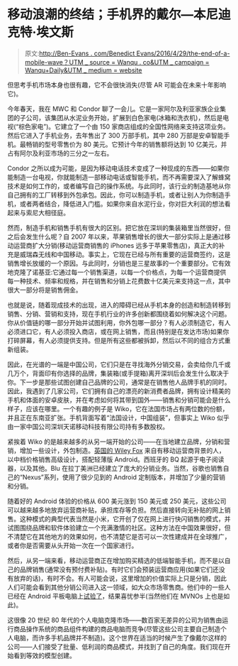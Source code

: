 # 移动浪潮的终结；手机界的戴尔—本尼迪克特·埃文斯

> 原文:[http://Ben-Evans . com/Benedict Evans/2016/4/29/the-end-of-a-mobile-wave？UTM _ source = Wanqu . co&UTM _ campaign = Wanqu+Daily&UTM _ medium = website](http://ben-evans.com/benedictevans/2016/4/29/the-end-of-a-mobile-wave?utm_source=wanqu.co&utm_campaign=Wanqu+Daily&utm_medium=website)

但思考手机市场本身也很有趣，它不会很快消失(尽管 AR 可能会在未来十年影响它)。

今年春天，我在 MWC 和 Condor 聊了一会儿。它是一家阿尔及利亚家族企业集团的子公司，该集团从水泥业务开始，扩展到白色家电(冰箱和洗衣机)，然后是电视(“棕色家电”)。它建立了一个由 150 家商店组成的全国性网络来支持这项业务。然后它进入了手机业务，去年售出了 300 万部手机，其中 280 万部是安卓智能手机。最畅销的型号零售价为 80 美元。它预计今年的销售额将达到 10 亿美元，并占有阿尔及利亚市场的三分之一左右。

Condor 之所以成为可能，是因为移动电话技术变成了一种现成的东西——如果你能制造一台电视，你就能制造一部移动电话或智能手机，而不再需要深入了解蜂窝技术是如何工作的，或者编写自己的操作系统。与此同时，该行业的制造基地从你自己拥有的工厂转移到外包承包。因此，你可以制造手机，或者让别人为你制造手机，或者两者结合，降低进入门槛。如果你来自水泥行业，你对巨大利润的想法看起来与索尼大相径庭。

然而，制造手机和销售手机有很大的区别。把它放在深圳的集装箱里当然很好，但之后会发生什么呢？自 2007 年以来，苹果销售增长的很大一部分实际上是通过移动运营商扩大分销(移动运营商销售的 iPhones 远多于苹果零售店)，真正大的补充是威瑞森无线和中国移动。事实上，它现在已经与所有重要的运营商签约，这是销售增长放缓的一个原因。与此同时，分销也是三星故事的一个重要部分。它有效地克隆了诺基亚:它通过每一个销售渠道，以每一个价格点，为每一个运营商提供每一种技术、频率和规格，并在销售和分销上花费数十亿美元来支持这一点，其中很大一部分将是销售佣金。

也就是说，随着现成技术的出现，进入的障碍已经从手机本身的创造和制造转移到销售、分销、营销和支持，现在手机行业的许多创新都围绕着如何解决这个问题。你从价值链的哪一部分开始并试图利用，你外包哪一部分？有人必须制造它，有人必须进口它，有人必须投入商店，或在网上销售，而且(特别是在发达市场)如果你打碎屏幕，有人必须提供支持。但是所有这些都被拆卸，然后以不同的组合方式重新组装。

因此，在光谱的一端是中国公司，它们只是在寻找海外分销交易，会卖给你几千或几万个，背面印有你选择的品牌，集装箱(或手提箱)离开深圳后会发生什么取决于你。下一步是那些试图创建自己品牌的公司，通常是在销售他人品牌手机的同时。因此，我遇到了几家公司，它们拥有自己的漂亮的新消费者品牌，拥有设计精美的手机和体面的安卓皮肤，并在考虑如何将其带到国外——销售和分销可能会是什么样子，应该在哪里。一个有趣的例子是 Wiko，它在法国市场占有两位数的份额，并且正在东南亚扩张。手机背面写着“法国设计，中国组装”，但事实上 Wiko 似乎由一家中国公司深圳天诺移动科技有限公司持有多数股权。

紧挨着 Wiko 的是越来越多的从另一端开始的公司——在当地建立品牌，分销和营销，增加一些设计，外包制造。[英国的 Wiley Fox](https://www.wileyfox.com) 来自有移动运营商背景的人，以中档价格销售高级设计，搭配轻薄版 Android。西班牙的 BQ 起源于电子阅读器，以及其他。Blu 在拉丁美洲已经建立了庞大的分销业务。当然，谷歌也销售自己的“Nexus”系列，使用了很少见到的 Android 定制版本，并增加了少量的营销和分销。

随着好的 Android 体验的价格从 600 美元涨到 150 美元或 250 美元，这些公司可以越来越多地放弃运营商补贴，承担库存等负担。然后直接转向无补贴的网上销售。这种模式的典型代表当然是小米，它开创了仅在网上进行快闪销售的模式，并试图围绕品牌和软件体验建立一个充满激情的社区。这种方法在中国效果很好，但不清楚它在其他地方的效果如何，也不清楚它是否可以一次性建成并在全球推广，或者你是否需要从头开始一次在一个国家进行。

然后，从另一端来看，移动运营商正在增加购买精选的低端智能手机，而不是以自己的品牌销售(通常没有预付费补贴)。有时它们会预装运营商应用(如果它们还没有放弃的话)，有时不会。有人可能会说，这里增加的价值实际上只是分销，因此人们可能会看到其他分销公司进入这一领域，如大众市场零售商。他们中的一些人已经在 Android 平板电脑上[试验了](http://www.tesco.com/direct/hudl/)，结果喜忧参半(当然他们在 MVNOs 上也是如此)。

这很像 20 世纪 80 年代的个人电脑克隆市场——数百家无差异的公司为销售由运行商品操作系统的商品组件构建的商品电脑而竞争(尽管这些公司主要自己制造个人电脑，而许多手机品牌并不制造)。这个世界在适当的时候产生了像戴尔这样的公司——人们接受了批量、低利润的商品模式，并找到了自己的角度。我们现在开始看到等效的模型创建。